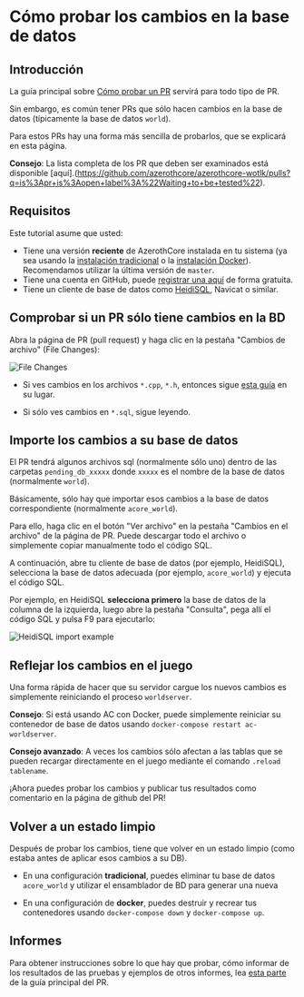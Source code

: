 # Cómo probar los cambios en la base de datos

## Introducción

La guía principal sobre [Cómo probar un PR](How-to-test-a-PR) servirá para todo tipo de PR.

Sin embargo, es común tener PRs que sólo hacen cambios en la base de datos (típicamente la base de datos `world`).

Para estos PRs hay una forma más sencilla de probarlos, que se explicará en esta página.

**Consejo**: La lista completa de los PR que deben ser examinados está disponible [aquí].(https://github.com/azerothcore/azerothcore-wotlk/pulls?q=is%3Apr+is%3Aopen+label%3A%22Waiting+to+be+tested%22).

## Requisitos

Este tutorial asume que usted:

- Tiene una versión **reciente** de AzerothCore instalada en tu sistema (ya sea usando la [instalación tradicional](Installation) o la [instalación Docker](Install-with-Docker)). Recomendamos utilizar la última versión de `master`.
- Tiene una cuenta en GitHub, puede [registrar una aquí](https://github.com/join) de forma gratuita.
- Tiene un cliente de base de datos como [HeidiSQL](https://www.heidisql.com/), Navicat o similar.

## Comprobar si un PR sólo tiene cambios en la BD

Abra la página de PR (pull request) y haga clic en la pestaña "Cambios de archivo" (File Changes):

![File Changes](https://user-images.githubusercontent.com/75517/52176720-ea4da900-27b6-11e9-8459-d58adf7fd50c.png)

- Si ves cambios en los archivos `*.cpp`, `*.h`, entonces sigue [esta guía](How-to-test-a-PR) en su lugar.

- Si sólo ves cambios en `*.sql`, sigue leyendo.

## Importe los cambios a su base de datos

El PR tendrá algunos archivos sql (normalmente sólo uno) dentro de las carpetas `pending_db_xxxxx` donde `xxxxx` es el nombre de la base de datos (normalmente `world`).

Básicamente, sólo hay que importar esos cambios a la base de datos correspondiente (normalmente `acore_world`).

Para ello, haga clic en el botón "Ver archivo" en la pestaña "Cambios en el archivo" de la página de PR. Puede descargar todo el archivo o simplemente copiar manualmente todo el código SQL.

A continuación, abre tu cliente de base de datos (por ejemplo, HeidiSQL), selecciona la base de datos adecuada (por ejemplo, `acore_world`) y ejecuta el código SQL.

Por ejemplo, en HeidiSQL **selecciona primero** la base de datos de la columna de la izquierda, luego abre la pestaña "Consulta", pega allí el código SQL y pulsa F9 para ejecutarlo:

![HeidiSQL import example](https://user-images.githubusercontent.com/75517/52532889-e4624580-2d2b-11e9-8325-aa587c2d080d.png)

## Reflejar los cambios en el juego

Una forma rápida de hacer que su servidor cargue los nuevos cambios es simplemente reiniciando el proceso `worldserver`.

**Consejo**: Si está usando AC con Docker, puede simplemente reiniciar su contenedor de base de datos usando `docker-compose restart ac-worldserver`.

**Consejo avanzado**: A veces los cambios sólo afectan a las tablas que se pueden recargar directamente en el juego mediante el comando `.reload tablename`.

¡Ahora puedes probar los cambios y publicar tus resultados como comentario en la página de github del PR!

## Volver a un estado limpio

Después de probar los cambios, tiene que volver en un estado limpio (como estaba antes de aplicar esos cambios a su DB).

- En una configuración **tradicional**, puedes eliminar tu base de datos `acore_world` y utilizar el ensamblador de BD para generar una nueva

- En una configuración de **docker**, puedes destruir y recrear tus contenedores usando `docker-compose down` y `docker-compose up`.

## Informes

Para obtener instrucciones sobre lo que hay que probar, cómo informar de los resultados de las pruebas y ejemplos de otros informes, lea [esta parte](How-to-test-a-PR#what-needs-to-be-tested) de la guía principal del PR.
